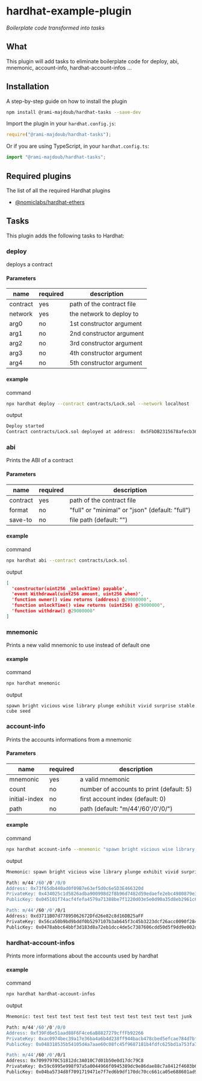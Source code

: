 # hardhat-example-plugin

_Boilerplate code transformed into tasks_

## What

This plugin will add tasks to eliminate boilerplate code for deploy, abi, mnemonic, account-info, hardhat-account-infos ...

## Installation

A step-by-step guide on how to install the plugin

```bash
npm install @rami-majdoub/hardhat-tasks --save-dev
```

Import the plugin in your `hardhat.config.js`:

```js
require("@rami-majdoub/hardhat-tasks");
```

Or if you are using TypeScript, in your `hardhat.config.ts`:

```ts
import "@rami-majdoub/hardhat-tasks";
```

## Required plugins

The list of all the required Hardhat plugins

- [@nomiclabs/hardhat-ethers](https://github.com/nomiclabs/hardhat)

## Tasks

This plugin adds the following tasks to Hardhat:

### deploy

deploys a contract

#### Parameters

| name | required |  description |
| ---- | ---- | ---- |
| contract | yes | path of the contract file  |
| network | yes | the network to deploy to |
| arg0 | no | 1st constructor argument |
| arg1 | no | 2nd constructor argument |
| arg2 | no | 3rd constructor argument |
| arg3 | no | 4th constructor argument |
| arg4 | no | 5th constructor argument |

#### example

command

```bash
npx hardhat deploy --contract contracts/Lock.sol --network localhost
```

output

```sh
Deploy started
Contract contracts/Lock.sol deployed at address:  0x5FbDB2315678afecb367f032d93F642f64180aa3
```

### abi

Prints the ABI of a contract

#### Parameters

| name | required |  description |
| ---- | ---- | ---- |
| contract | yes| path of the contract file  |
| format | no | "full" or "minimal" or "json" (default: "full") |
| save-to | no | file path (default: "") |


#### example
command

```bash
npx hardhat abi --contract contracts/Lock.sol
```

output

```json
[
  'constructor(uint256 _unlockTime) payable',
  'event Withdrawal(uint256 amount, uint256 when)',
  'function owner() view returns (address) @29000000',
  'function unlockTime() view returns (uint256) @29000000',
  'function withdraw() @29000000'
]
```

### mnemonic

Prints a new valid mnemonic to use instead of default one

#### example

command

```bash
npx hardhat mnemonic
```

output

```
spawn bright vicious wise library plunge exhibit vivid surprise stable cube seed
```

### account-info

Prints the accounts informations from a mnemonic

#### Parameters

| name | required |  description |
| ---- | ---- | ---- |
| mnemonic | yes | a valid mnemonic  |
| count | no | number of accounts to print (default: 5)|
| initial-index | no | first account index (default: 0) |
| path | no | path (default: "m/44'/60'/0'/0/") |

#### example

command

```bash
npx hardhat account-info --mnemonic "spawn bright vicious wise library plunge exhibit vivid surprise stable cube seed" --count 2
```

output

```sh
Mnemonic: spawn bright vicious wise library plunge exhibit vivid surprise stable cube seed

Path: m/44'/60'/0'/0/0
Address: 0x73f65db440ad0f09B7e63ef5d0c6e5D3E466320d
PrivateKey: 0x434025c1d5826adba900998d2f8b96d7482d59edaefe2ebc4980879e3eebaf8f
PublicKey: 0x045101f74acf4fefa4579a71388be7f1220d03e5e0d90a35d8eb2961c60b534960107e33ab9081bb424d679c6c58070c8657f24caae031184a87bdfc7ab31f487b

Path: m/44'/60'/0'/0/1
Address: 0xd3711B07d77895062672Dfd26e82c8d16DB25aFF
PrivateKey: 0x56ca50b9bd9bddf0b5297107b3ab645f3c45b3223dcf26acc0090f2848752a9c
PublicKey: 0x0478abbc64bbf3d183d8a72eb1dcc4de5c7387606cdd50d5f9dd9e002d8d0b436545c3e3a6e955fc7967734a7fe6358709d5e68ea84edd315de84ac749f2e97925
```
### hardhat-account-infos

Prints more informations about the accounts used by hardhat

#### example

command

```bash
npx hardhat hardhat-account-infos
```

output

```sh
Mnemonic: test test test test test test test test test test test junk

Path: m/44'/60'/0'/0/0
Address: 0xf39Fd6e51aad88F6F4ce6aB8827279cffFb92266
PrivateKey: 0xac0974bec39a17e36ba4a6b4d238ff944bacb478cbed5efcae784d7bf4f2ff80
PublicKey: 0x048318535b54105d4a7aae60c08fc45f9687181b4fdfc625bd1a753fa7397fed753547f11ca8696646f2f3acb08e31016afac23e630c5d11f59f61fef57b0d2aa5

Path: m/44'/60'/0'/0/1
Address: 0x70997970C51812dc3A010C7d01b50e0d17dc79C8
PrivateKey: 0x59c6995e998f97a5a0044966f0945389dc9e86dae88c7a8412f4603b6b78690d
PublicKey: 0x04ba5734d8f7091719471e7f7ed6b9df170dc70cc661ca05e688601ad984f068b0d67351e5f06073092499336ab0839ef8a521afd334e53807205fa2f08eec74f4
```

